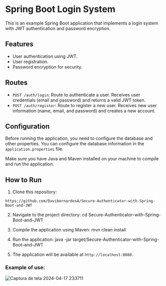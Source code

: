 # Spring Boot Login System

This is an example Spring Boot application that implements a login system with JWT authentication and password encryption.

## Features

- User authentication using JWT.
- User registration.
- Password encryption for security.

## Routes

- `POST /auth/login`: Route to authenticate a user. Receives user credentials (email and password) and returns a valid JWT token.
- `POST /auth/register`: Route to register a new user. Receives new user information (name, email, and password) and creates a new account.

## Configuration

Before running the application, you need to configure the database and other properties. You can configure the database information in the `application.properties` file.

Make sure you have Java and Maven installed on your machine to compile and run the application.

## How to Run

1. Clone this repository:
```
https://github.com/DavibernardesA/Secure-Authenticator-with-Spring-Boot-and-JWT
```

2. Navigate to the project directory: cd Secure-Authenticator-with-Spring-Boot-and-JWT

3. Compile the application using Maven: mvn clean install

4. Run the application: java -jar target/Secure-Authenticator-with-Spring-Boot-and-JWT

5. The application will be available at `http://localhost:8080`.

### Example of use:

![Captura de tela 2024-04-17 233711](https://github.com/DavibernardesA/Secure-Authenticator-with-Spring-Boot-and-JWT/assets/133716733/e5a2f845-9b26-48f6-b0aa-a920545f43f8)
